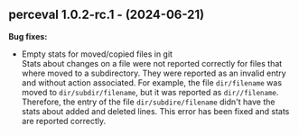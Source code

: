 ## perceval 1.0.2-rc.1 - (2024-06-21)

**Bug fixes:**

 * Empty stats for moved/copied files in git\
   Stats about changes on a file were not reported correctly for files
   that where moved to a subdirectory. They were reported as an invalid
   entry and without action associated. For example, the file
   `dir/filename` was moved to `dir/subdir/filename`, but it was reported
   as `dir//filename`. Therefore, the entry of the file
   `dir/subdire/filename` didn't have the stats about added and deleted
   lines. This error has been fixed and stats are reported correctly.

